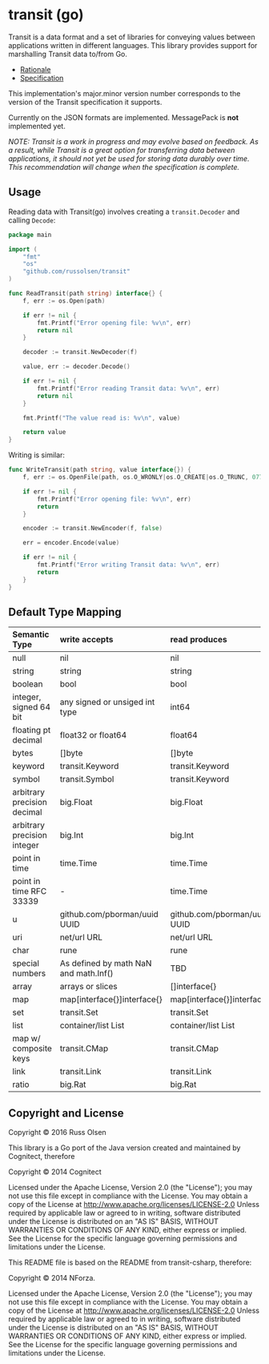 # transit (go)

Transit is a data format and a set of libraries for conveying values between applications written in different languages. This library provides support for marshalling Transit data to/from Go.

* [Rationale](http://blog.cognitect.com/blog/2014/7/22/transit)
* [Specification](http://github.com/cognitect/transit-format)

This implementation's major.minor version number corresponds to the version of the Transit specification it supports.

Currently on the JSON formats are implemented.
MessagePack is **not** implemented yet. 

_NOTE: Transit is a work in progress and may evolve based on feedback. As a result, while Transit is a great option for transferring data between applications, it should not yet be used for storing data durably over time. This recommendation will change when the specification is complete._

## Usage

Reading data with Transit(go) involves creating a `transit.Decoder` and calling `Decode`:

```go
package main

import (
	"fmt"
	"os"
	"github.com/russolsen/transit"
)

func ReadTransit(path string) interface{} {
	f, err := os.Open(path)

	if err != nil {
		fmt.Printf("Error opening file: %v\n", err)
		return nil
	}

	decoder := transit.NewDecoder(f)

	value, err := decoder.Decode()

	if err != nil {
		fmt.Printf("Error reading Transit data: %v\n", err)
		return nil
	}

	fmt.Printf("The value read is: %v\n", value)

	return value
}
```

Writing is similar:

```go
func WriteTransit(path string, value interface{}) {
	f, err := os.OpenFile(path, os.O_WRONLY|os.O_CREATE|os.O_TRUNC, 0777)

	if err != nil {
		fmt.Printf("Error opening file: %v\n", err)
		return
	}

	encoder := transit.NewEncoder(f, false)

	err = encoder.Encode(value)

	if err != nil {
		fmt.Printf("Error writing Transit data: %v\n", err)
		return
	}
}
```


## Default Type Mapping

| Semantic Type | write accepts | read produces |
|:--------------|:--------------|:--------------|
| null| nil | nil |
| string| string | string |
| boolean | bool| bool |
| integer, signed 64 bit| any signed or unsiged int type | int64 |
| floating pt decimal| float32 or float64 | float64 |
| bytes| []byte | []byte |
| keyword | transit.Keyword | transit.Keyword |
| symbol | transit.Symbol | transit.Keyword
| arbitrary precision decimal| big.Float | big.Float |
| arbitrary precision integer| big.Int | big.Int |
| point in time | time.Time | time.Time |
| point in time RFC 33339 | - | time.Time |
| u| github.com/pborman/uuid UUID| github.com/pborman/uuid UUID|
| uri | net/url URL | net/url URL |
| char | rune | rune |
| special numbers | As defined by math NaN and math.Inf() | TBD
| array | arrays or slices | []interface{} |
| map | map[interface{}]interface{} | map[interface{}]interface{} | 
| set |  transit.Set | transit.Set |
| list | container/list List | container/list List |
| map w/ composite keys |  transit.CMap |  transit.CMap |
| link | transit.Link | transit.Link |
| ratio | big.Rat | big.Rat |


## Copyright and License
Copyright © 2016 Russ Olsen

This library is a Go port of the Java version created and maintained by Cognitect, therefore

Copyright © 2014 Cognitect

Licensed under the Apache License, Version 2.0 (the "License"); you may not use this file except in compliance with the License. You may obtain a copy of the License at
http://www.apache.org/licenses/LICENSE-2.0
Unless required by applicable law or agreed to in writing, software distributed under the License is distributed on an "AS IS" BASIS, WITHOUT WARRANTIES OR CONDITIONS OF ANY KIND, either express or implied. See the License for the specific language governing permissions and limitations under the License.

This README file is based on the README from transit-csharp, therefore:

Copyright © 2014 NForza.

Licensed under the Apache License, Version 2.0 (the "License"); you may not use this file except in compliance with the License. You may obtain a copy of the License at
http://www.apache.org/licenses/LICENSE-2.0
Unless required by applicable law or agreed to in writing, software distributed under the License is distributed on an "AS IS" BASIS, WITHOUT WARRANTIES OR CONDITIONS OF ANY KIND, either express or implied. See the License for the specific language governing permissions and limitations under the License.


